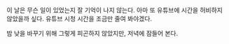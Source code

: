 이 날은 무슨 일이 있었는지 잘 기억이 나지 않는다. 아마 또 유튜브에 시간을 허비하지 않았을까 싶다. 유튜브 시청 시간을 조금만 줄여 봐야겠다.

밤 낮을 바꾸기 위해 그렇게 피곤하지 않았지만, 저녁에 잠들어 본다.